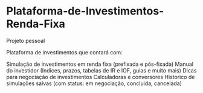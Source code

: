 # Plataforma-de-Investimentos-Renda-Fixa
 Projeto pessoal

 Plataforma de investimentos que contará com:

 Simulação de investimentos em renda fixa (prefixada e pós-fixada)
 Manual do investidor (Indices, prazos, tabelas de IR e IOF, guias e muito mais)
 Dicas para negociação de investimentos
 Calculadoras e conversores
 Historico de simulações salvas (com status: em negociação, concluida, cancelada)
 
